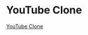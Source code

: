<h1><bold>YouTube Clone</bold></h1>
<a href="https://664339e329db5200990846d0--sparkly-taffy-b101ad.netlify.app/">YouTube Clone</a>
 
 
